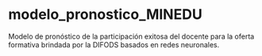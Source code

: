 # modelo_pronostico_MINEDU
Modelo de pronóstico de la participación exitosa del docente para la oferta formativa brindada por la DIFODS basados en redes neuronales.
